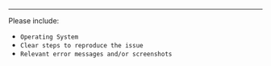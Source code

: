 ---
Please include: 
- `Operating System`
- `Clear steps to reproduce the issue`
- `Relevant error messages and/or screenshots`


